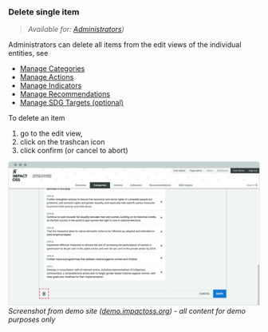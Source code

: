 ### Delete single item

> _Available for: [Administrators](/admins/admin.md))_

Administrators can delete all items from the edit views of the individual entities, see

* [Manage Categories](/managers/categories.md)
* [Manage Actions](/managers/actions.md)
* [Manage Indicators](/managers/indicators.md)
* [Manage Recommendations](/managers/recommendations.md)
* [Manage SDG Targets (optional)](/managers/sdg-targets.md)

To delete an item

1. go to the edit view,
2. click on the trashcan icon
3. click confirm (or cancel to abort)

![](/assets/m-category-delete.png)
_Screenshot from demo site ([demo.impactoss.org](https://demo.impactoss.org)) - all content for demo purposes only_
